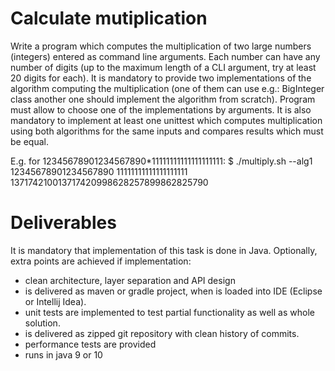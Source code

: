 Calculate mutiplication
=======================
Write a program which computes the multiplication of two large numbers (integers) entered as command line arguments. 
Each number can have any number of digits (up to the maximum length of a CLI argument, try at least 20 digits for each).
It is mandatory to provide two implementations of the algorithm computing the multiplication (one of them can use
e.g.: BigInteger class another one should implement the algorithm from scratch).
Program must allow to choose one of the implementations by arguments.
It is also mandatory to implement at least one unittest which computes multiplication using both algorithms for
the same inputs and compares results which must be equal.

E.g. for 12345678901234567890*11111111111111111111:
$ ./multiply.sh --alg1 12345678901234567890 11111111111111111111
137174210013717420998628257899862825790

Deliverables
============
It is mandatory that implementation of this task is done in Java. 
Optionally, extra points are achieved if implementation:
* clean architecture, layer separation and API design
* is delivered as maven or gradle project, when is loaded into IDE (Eclipse or Intellij Idea).
* unit tests are implemented to test partial functionality as well as whole solution.
* is delivered as zipped git repository with clean history of commits.
* performance tests are provided
* runs in java 9 or 10

